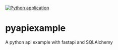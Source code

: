 [![Python application](https://github.com/bleakview/pyapiexample/actions/workflows/python-app.yml/badge.svg?branch=master)](https://github.com/bleakview/pyapiexample/actions/workflows/python-app.yml)

# pyapiexample

A python api example with fastapi and SQLAlchemy
